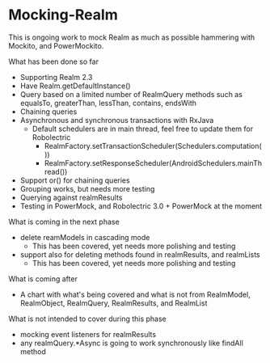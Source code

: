 # Mocking-Realm

This is ongoing work to mock Realm as much as possible hammering with Mockito, and PowerMockito.

What has been done so far
- Supporting Realm 2.3
- Have Realm.getDefaultInstance()
- Query based on a limited number of RealmQuery methods such as equalsTo, greaterThan, lessThan, contains, endsWith
- Chaining queries
- Asynchronous and synchronous transactions with RxJava
    - Default schedulers are in main thread, feel free to update them for Robolectric
        - RealmFactory.setTransactionScheduler(Schedulers.computation())
        - RealmFactory.setResponseScheduler(AndroidSchedulers.mainThread())
- Support or() for chaining queries
- Grouping works, but needs more testing
- Querying against realmResults
- Testing in PowerMock, and Robolectric 3.0 + PowerMock at the moment

What is coming in the next phase
- delete reamModels in cascading mode
    - This has been covered, yet needs more polishing and testing
- support also for deleting methods found in realmResults, and realmLists
    - This has been covered, yet needs more polishing and testing

What is coming after
- A chart with what's being covered and what is not from RealmModel, RealmObject, RealmQuery, RealmResults, and RealmList

What is not intended to cover during this phase
- mocking event listeners for realmResults
- any realmQuery.*Async is going to work synchronously like findAll method